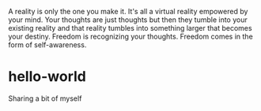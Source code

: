 A reality is only the one you make it. It's all a virtual reality empowered by your mind. Your thoughts are just thoughts but then they tumble into your existing reality and that reality tumbles into something larger that becomes your destiny. Freedom is recognizing your thoughts. Freedom comes in the form of self-awareness.

# hello-world
Sharing a bit of myself
